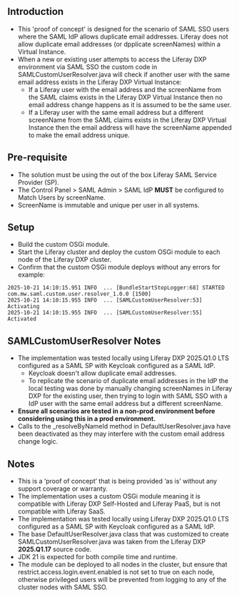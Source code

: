 ## Introduction ##
- This 'proof of concept' is designed for the scenario of SAML SSO users where the SAML IdP allows duplicate email addresses. Liferay does not allow duplicate email addresses (or dpplicate screenNames) within a Virtual Instance.
- When a new or existing user attempts to access the Liferay DXP environment via SAML SSO the custom code in SAMLCustomUserResolver.java will check if another user with the same email address exists in the Liferay DXP Virtual Instance:
  - If a Liferay user with the email address and the screenName from the SAML claims exists in the Liferay DXP Virtual Instance then no email address change happens as it is assumed to be the same user.
  - If a Liferay user with the same email address but a different screenName from the SAML claims exists in the Liferay DXP Virtual Instance then the email address will have the screenName appended to make the email address unique. 

## Pre-requisite ##
- The solution must be using the out of the box Liferay SAML Service Provider (SP).
- The Control Panel > SAML Admin > SAML IdP **MUST** be configured to Match Users by screenName.
- ScreenName is immutable and unique per user in all systems.

## Setup ##
- Build the custom OSGi module.
- Start the Liferay cluster and deploy the custom OSGi module to each node of the Liferay DXP cluster.
- Confirm that the custom OSGi module deploys without any errors for example:
```
2025-10-21 14:10:15.951 INFO  ... [BundleStartStopLogger:68] STARTED com.mw.saml.custom.user.resolver_1.0.0 [1500]
2025-10-21 14:10:15.955 INFO  ... [SAMLCustomUserResolver:53] Activating
2025-10-21 14:10:15.955 INFO  ... [SAMLCustomUserResolver:55] Activated
```

## SAMLCustomUserResolver Notes ##
- The implementation was tested locally using Liferay DXP 2025.Q1.0 LTS configured as a SAML SP with Keycloak configured as a SAML IdP.
  - Keycloak doesn't allow duplicate email addresses.
  - To replicate the scenario of duplicate email addresses in the IdP the local testing was done by manually changing screenNames in Liferay DXP for the existing user, then trying to login with SAML SSO with a IdP user with the same email address but a different screenName.
- **Ensure all scenarios are tested in a non-prod environment before considering using this in a prod environment.**
- Calls to the _resolveByNameId method in DefaultUserResolver.java have been deactivated as they may interfere with the custom email address change logic.

## Notes ##
- This is a ‘proof of concept’ that is being provided ‘as is’ without any support coverage or warranty.
- The implementation uses a custom OSGi module meaning it is compatible with Liferay DXP Self-Hosted and Liferay PaaS, but is not compatible with Liferay SaaS.
- The implementation was tested locally using Liferay DXP 2025.Q1.0 LTS configured as a SAML SP with Keycloak configured as a SAML IdP.
- The base DefaultUserResolver.java class that was customized to create SAMLCustomUserResolver.java was taken from the Liferay DXP **2025.Q1.17** source code.
- JDK 21 is expected for both compile time and runtime.
- The module can be deployed to all nodes in the cluster, but ensure that restrict.access.login.event.enabled is not set to true on each node, otherwise privileged users will be prevented from logging to any of the cluster nodes with SAML SSO.
